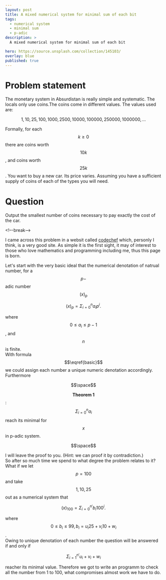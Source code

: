 ```yaml
---
layout: post
title: A mixed numerical system for minimal sum of each bit
tags:
  - numerical system
  - minimal sum
  - p-adic
description: >
  A mixed numerical system for minimal sum of each bit

hero: https://source.unsplash.com/collection/145103/
overlay: blue
published: true
---
```


# Problem statement
The monetary system in Absurdistan is really simple and systematic.
The locals only use coins.The coins come in different values.
The values used are:  

$$  1, 10, 25, 100, 1000, 2500, 10000, 100000, 250000, 1000000, ... $$  

Formally, for each $$k \geq 0$$ there are coins worth $$10 k$$, and coins worth $$25 k$$.
You want to buy a new car. Its price varies.
Assuming you have a sufficient supply of coins of each of the types you will need.

# Question
Output the smallest number of coins necessary to pay exactly the cost of the car.

<!–-break-–>

I came across this problem in a websit called [codechef][codechef] which, personly I think, is a very good 
site. As simple it is the first sight, it may of interest to those who love mathematics and programming including
me, thus this page is born. 

Let's start with the very basic ideal that the numerical denotation of natrual number, for a $$p-$$adic number $$(x)_p$$

$$
\label{basic}
\begin{equation}
(x)_p = \Sigma _{i=0} ^n  a_i p^i.
\end{equation}
$$

where $$ 0 \leq a_i \leq p-1 $$, and $$n$$ is finite.  
With formula $$\eqref{basic}$$ we could assign each number a unique numeric denotation accordingly. Furthermore  

$$\space$$ 
 
$$ \textbf{Theorem 1} \label{theorem1}$$: $$  \Sigma _{i=0} ^n  a_i$$  reach  its  minimal for $$x$$ in p-adic system.

$$\space$$  

I will leave the proof to you. (Hint: we can proof it by contradiction.)  
So after so much time we spend to what degree the problem relates to it?   
What if we let $$p=100$$ and take $$  1, 10, 25 $$ out as a numerical system that 
  
$$
\begin{equation}
(x)_{100} = \Sigma _{i=0} ^{n'}  b_i 100^i.
\end{equation}
$$

where $$ 0 \leq b_i \leq 99, b_i = u_i 25 + v_i 10 + w_i $$.  
Owing to unique denotation of each number the question will be answered if and only if 

$$
\label{con}
\begin{equation}
\Sigma _{i=1} ^{n'} u_i  + v_i  + w_i
\end{equation}
$$ 

reacher its minimal value. Therefore we got to write an programm to check all the number from 1 to 100, what 
compromises almost work we have to do.  


[codechef]:    https://www.codechef.com/problems/FR11

